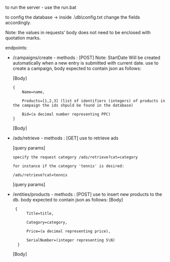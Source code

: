 to run the server - use the run.bat

to config the database -> inside .\db\config.txt change the fields accordingly.

Note: the values in requests' body does not need to be enclosed with quotation marks.

endpoints:
* /campaigns/create - methods : [POST] 
Note: StartDate Will be created automatically when a new entry is submitted with current date.
use to create a campaign, body expected to contain json as follows:

  [Body]

      {  
          Name=name,

          Products=[1,2,3] (list of identifiers (integers) of products in the campaign the ids shpuld be found in the database)

          Bid=(a decimal number representing PPC) 
      }
   
  [Body]
  
* /ads/retrieve - methods : [GET]
 use to retrieve ads 
 
   [query params]

      specify the request category /ads/retrieve?cat=category

      for instance if the category 'tennis' is desired:

      /ads/retrieve?cat=tennis

   [query params]
  
* /entities/products - methods : [POST]
  use to insert new products to the db. body expected to contain json as follows:
  [Body]
 
       {
            Title=title,

            Category=category,

            Price=(a decimal representing price),

            SerialNumber=(integer representing S\N)
        }
  [Body]
    
<!--     
 * /entities/campaign - methods : [GET]
  used to retrieve campaign details from the db.
  <Body>
    Title=<title>
    Category=<category>
    Price=<a decimal representing price>
  </Body> -->
    
  
  
  
  
 
  
 
 
